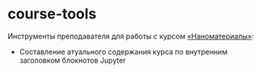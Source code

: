 # course-tools
Инструменты преподавателя для работы с курсом [«Наноматериалы»](https://github.com/nanomaterials/course):

- Составление атуального содержания курса по внутренним заголовком блокнотов Jupyter


